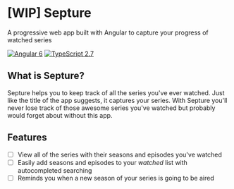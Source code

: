 # [WIP] Septure
A progressive web app built with Angular to capture your progress of watched series

<p align="center">

[![Angular 6](https://img.shields.io/badge/Angular-6.0.3-brightgreen.svg)](https://vuejs.org/)
[![TypeScript 2.7](https://img.shields.io/badge/TypeScript-2.7-brightgreen.svg)](https://vuejs.org/)
<!--[![Netlify](https://img.shields.io/badge/deployed%20on-Netlify-brightgreen.svg)](https://gracious-volhard-ecc0f0.netlify.com/)-->

</p>

## What is Septure?

Septure helps you to keep track of all the series you've ever watched. Just like the title of the app suggests, it captures your series. With Septure you'll never lose track of those awesome series you've watched but probably would forget about without this app.

## Features

- [ ] View all of the series with their seasons and episodes you've watched
- [ ] Easily add seasons and episodes to your *watched* list with autocompleted searching
- [ ] Reminds you when a new season of your series is going to be aired
